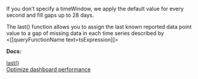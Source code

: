 If you don’t specify a timeWindow, we apply the default value for every second and fill gaps up to 28 days.

The last() function allows you to assign the last known reported data point value to a gap of missing data in each time series described by <[[queryFunctionName text=tsExpression]]>

**Docs:**

[last()](https://docs.wavefront.com/ts_last.html)<br>
[Optimize dashboard performance](https://docs.wavefront.com/ui_dashboards.html#ensure-optimal-dashboard-performance)
